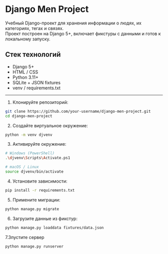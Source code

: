# Django Men Project

Учебный Django-проект для хранения информации о людях, их категориях, тегах и связях.  
Проект построен на Django 5+, включает фикстуры с данными и готов к локальному запуску.

##  Стек технологий

-  Django 5+
-  HTML / CSS
-  Python 3.11+
-  SQLite + JSON fixtures
-  venv / requirements.txt

---

1. Клонируйте репозиторий:
```bash
git clone https://github.com/your-username/django-men-project.git
cd django-men-project
```
2. Создайте виртуальное окружение:
```bash
python -m venv djvenv
```
3. Активируйте окружение:
```bash
# Windows (PowerShell)
.\djvenv\Scripts\Activate.ps1

# macOS / Linux
source djvenv/bin/activate
```
4. Установите зависимости:
```bash
pip install -r requirements.txt
```
5. Примените миграции:
```bash
python manage.py migrate
```
6. Загрузите данные из фикстур:
```bash
python manage.py loaddata fixtures/data.json
```
7.Зпустите сервер
```bash
python manage.py runserver
```
